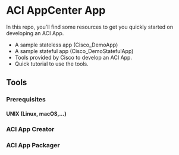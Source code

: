 # ACI AppCenter App

In this repo, you'll find some resources to get you quickly started on developing an ACI App.

- A sample stateless app (Cisco_DemoApp)
- A sample stateful app (Cisco_DemoStatefulApp)
- Tools provided by Cisco to develop an ACI App.
- Quick tutorial to use the tools.

## Tools

### Prerequisites

#### UNIX (Linux, macOS,...)



### ACI App Creator


### ACI App Packager
